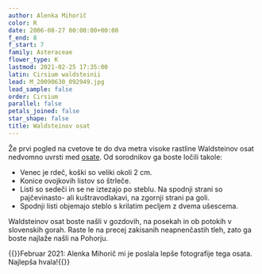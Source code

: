 ```yaml
---
author: Alenka Mihorič
color: R
date: 2006-08-27 00:00:00+00:00
f_end: 8
f_start: 7
family: Asteraceae
flower_type: K
lastmod: 2021-02-25 17:35:00
latin: Cirsium waldsteinii
lead: M_20090630_092949.jpg
lead_sample: false
order: Cirsium
parallel: false
petals_joined: false
star_shape: false
title: Waldsteinov osat
---
```

Že prvi pogled na cvetove te do dva metra visoke rastline Waldsteinov osat nedvomno uvrsti med [osate](../genus/cirsium/). Od sorodnikov ga boste ločili takole:

-   Venec je rdeč, koški so veliki okoli 2 cm.
-   Konice ovojkovih listov so štrleče.
-   Listi so sedeči in se ne iztezajo po steblu. Na spodnji strani so pajčevinasto- ali kuštravodlakavi, na zgornji strani pa goli.
-   Spodnji listi objemajo steblo s krilatim pecljem z dvema ušescema.

Waldsteinov osat boste našli v gozdovih, na posekah in ob potokih v slovenskih gorah. Raste le na precej zakisanih neapnenčastih tleh, zato ga boste najlaže našli na Pohorju.

{{<note update>}}Februar 2021: Alenka Mihorič mi je poslala lepše fotografije tega osata. Najlepša hvala!{{</note>}}
